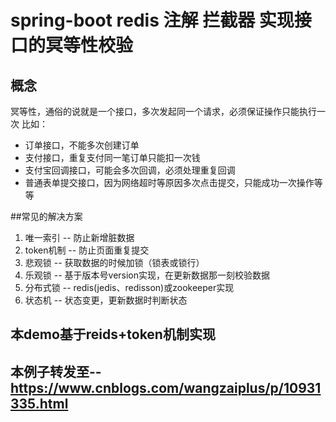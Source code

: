 # spring-boot redis 注解 拦截器 实现接口的冥等性校验


## 概念
冥等性，通俗的说就是一个接口，多次发起同一个请求，必须保证操作只能执行一次
比如：
- 订单接口，不能多次创建订单
- 支付接口，重复支付同一笔订单只能扣一次钱
- 支付宝回调接口，可能会多次回调，必须处理重复回调
- 普通表单提交接口，因为网络超时等原因多次点击提交，只能成功一次操作等等


##常见的解决方案

1. 唯一索引 -- 防止新增脏数据
2. token机制 -- 防止页面重复提交
3. 悲观锁 -- 获取数据的时候加锁（锁表或锁行）
4. 乐观锁 -- 基于版本号version实现，在更新数据那一刻校验数据
5. 分布式锁 -- redis(jedis、redisson)或zookeeper实现
6. 状态机 -- 状态变更，更新数据时判断状态

## 本demo基于reids+token机制实现
## 本例子转发至--https://www.cnblogs.com/wangzaiplus/p/10931335.html


